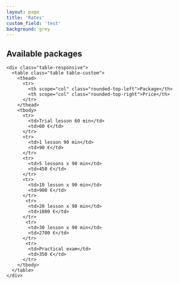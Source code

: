 ```yaml
---
layout: page
title: 'Rates'
custom_field: 'test'
background: grey
---
```


<section class="page-section">
  <div class="container">
    <h2 class="section-heading text-uppercase">Available packages</h2>
    
    <div class="table-responsive">
      <table class="table table-custom">
        <thead>
          <tr>
            <th scope="col" class="rounded-top-left">Package</th>
            <th scope="col" class="rounded-top-right">Price</th>
          </tr>
        </thead>
        <tbody>
          <tr>
            <td>Trial lesson 60 min</td>
            <td>60 €</td>
          </tr>
          <tr>
            <td>1 lesson 90 min</td>
            <td>90 €</td>
          </tr>
          <tr>
            <td>5 lessons x 90 min</td>
            <td>450 €</td>
          </tr>
          <tr>
            <td>10 lesson x 90 min</td>
            <td>900 €</td>
          </tr>
           <tr>
            <td>20 lesson x 90 min</td>
            <td>1800 €</td>
          </tr>
           <tr>
            <td>30 lesson x 90 min</td>
            <td>2700 €</td>
          </tr>
           <tr>
            <td>Practical exam</td>
            <td>350 €</td>
          </tr>
        </tbody>
      </table>
    </div>
  </div>
</section>
